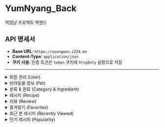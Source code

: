 # YumNyang_Back

먹었냥 프로젝트 백엔드

## API 명세서

- **Base URL**: `https://seungwoo.i234.me`
- **Content-Type**: `application/json`
- **쿠키 사용**: 인증 토큰은 `token` 쿠키에 `httpOnly` 설정으로 저장

---

<details>
<summary>회원 관리 (User)</summary>

### 회원가입 - `POST /signUp`

- **Request Body**:
  ```json
  {
    "email": "user@example.com",
    "nickname": "nick",
    "password": "plain_password"
  }
  ```
- **Response**:
  - **200 OK**: `{ "message": "회원가입이 완료되었습니다." }`
  - **500**: `{ "error": "회원가입에 실패했습니다." }`

### 회원 탈퇴 - `POST /withdraw`

- **Request Body**:
  ```json
  {
    "email": "user@example.com",
    "password": "plain_password"
  }
  ```
- **Response**:
  - **200 OK**: `{ "message": "회원탈퇴되었습니다." }`
  - **404**: `{ "message": "패스워드가 올바르지않습니다." }`
  - **500**: `{ "error": "회원탈퇴에 실패했습니다." }`

### 로그인 - `POST /login`

- **Request Body**:
  ```json
  {
    "email": "user@example.com",
    "password": "plain_password"
  }
  ```
- **Response**:
  - **200 OK**: `{ "message": "user@example.com님 환영합니다." }`
  - **401**: `{ "message": "패스워드 5회 이상 실패했습니다." }`
  - **404**: `{ "message": "아이디 또는 패스워드가 올바르지않습니다." }`
  - **500**: `{ "error": "로그인 중 오류가 발생했습니다." }`

### 토큰 확인/갱신 - `GET /checkToken`

- **Headers**: `Cookie: token=...`
- **Response**:
  - **200 OK**:
    ```json
    {
      "authenticated": true,
      "user": { "email": "user@example.com" }
    }
    ```
  - **401**: `{ "message": "유효하지 않은 토큰입니다." }`
  - **500**: `{ "error": "비정상적 접근입니다." }`

### 로그아웃 - `POST /logout`

- **Headers**: `Cookie: token=...`
- **Response**:
  - **200 OK**: `{ "message": "로그아웃되었습니다." }`
  - **500**: `{ "error": "로그아웃에 실패했습니다." }`
  </details>

<details>
<summary>반려동물 정보 (Pet)</summary>

### 반려동물 정보 추가 - `POST /addPetInfo`

- **Request Body**:
  ```json
  {
    "userId": 1,
    "name": "뽀삐",
    "type": "dog",
    "age": 3
  }
  ```
- **Response**:
  - **200 OK**: `{ "message": "펫 정보가 입력되었습니다." }`
  - **500**: `{ "error": "반려동물 정보를 입력하는데 실패했습니다." }`

### 반려동물 정보 업데이트 - `POST /UpdatePetInfo`

- **Request Body**:
  ```json
  {
    "id": 10,
    "userId": 1,
    "name": "뽀삐",
    "type": "dog",
    "age": 4
  }
  ```
- **Response**:
  - **200 OK**: `{ "message": "펫 정보가 변경되었습니다." }`
  - **500**: `{ "error": "반려동물 정보를 변경하는데 실패했습니다." }`

### 반려동물 정보 조회 - `GET /getPetInfo/:userId`

- **Parameters**: `userId`
- **Response**:
  - **200 OK**: `{ "pets": [ /* pet 정보 배열 */ ] }`
  - **404**: `{ "message": "등록된 펫이 없습니다." }`
  - **500**: `{ "error": "반려동물 정보를 가져오는데 실패했습니다." }`

### 반려동물 정보 삭제 - `POST /removePetInfo/:id`

- **Parameters**: `id`
- **Response**:
  - **200 OK**: `{ "message": "반려동물 정보를 삭제했습니다." }`
  - **500**: `{ "error": "반려동물 정보를 삭제하는데 실패했습니다." }`
  </details>

<details>
<summary>분류 & 원료 (Category & Ingredient)</summary>

### 분류 코드 조회 - `GET /getCategory`

- **Response**:
  - **200 OK**: `{ "test": [ { "code": "402001", "codeNm": "농산물" }, ... ] }`
  - **500**: `{ "message": "...", "details": ... }`

### 원료 목록 조회 - `POST /getIngredient`

- **Request Body**:
  ```json
  { "upperListSel": "402003" }
  ```
- **Response**:
  - **200 OK**: `{ "test": [ /* 원료 배열 */ ] }`
  - **500**: `{ "message": "...", "details": ... }`
  </details>

<details>
<summary>레시피 (Recipe)</summary>

### 레시피 추가 - `POST /AddRecipe`

- **Content-Type**: `multipart/form-data`
- **Form Data**:
  - `images` (파일[], 최대 10장)
  - `userId`, `title`, `description[]`, `targetPetType`, `foodCategory`, `cookingTimeLimit`, `level`, `caloriesPerServing`, `favoritesCount`, `carbs`, `protein`, `fat`, `calcium`, `phosphorus`, `moisture`, `fiber`
- **Image URL**: `https://seungwoo.i234.me/uploads/{filename}`
- **Response**:
  - **200 OK**: `{ "message": "레시피 추가가 완료되었습니다." }`
  - **500**: `{ "error": "레시피 추가에 실패했습니다." }`

### 레시피 수정 - `POST /updateRecipe`

- **Content-Type**: `multipart/form-data`
- **Form Data**:
  - `recipeId`, `keepUrls[]`, `newImages[]`
  - 기타 필드: `userId`, `title`, `descriptionChange[]`, `description[]`, `targetPetType`, `foodCategory`, `cookingTimeLimit`, `level`, `caloriesPerServing`, `favoritesCount`, `carbs`, `protein`, `fat`, `calcium`, `phosphorus`, `moisture`, `fiber`, `mainChange`
- **Image URL**: `https://seungwoo.i234.me/uploads/{filename}`
- **Response**:
  - **200 OK**: `{ "message": "레시피가 수정되었습니다." }`
  - **500**: `{ "error": "레시피를 수정하는데 실패했습니다." }`

### 레시피 삭제 - `GET /removeRecipe/:id`

- **Parameters**: `id`
- **Response**:
  - **200 OK**: `{ "message": "레시피가 삭제되었습니다." }`
  - **500**: `{ "error": "레시피 삭제에 실패했습니다." }`

### 레시피 조회 - `GET /getRecipe/:id`

- **Parameters**: `id`
- **Response**:
  - **200 OK**: `{ "recipe": { /* RECIPES 컬럼 */ } }`
  - **404**: `{ "message": "레시피가 존재하지않습니다." }`
  - **500**: `{ "error": "레시피를 불러오는데 실패했습니다." }`

### 레시피 검색 - `POST /searchRecipe`

- **Request Body**:
  ```json
  {
    "pet": "강아지",
    "food": "수산물",
    "ingredient": "연어"
  }
  ```
- **Response**:
  - **200 OK**: `{ "recipe": [ /* 레시피 배열 */ ] }`
  - **500**: `{ "error": "레시피를 검색하는데 실패했습니다." }`

### 내 레시피 조회 - `GET /getMyRecipe/:userId`

- **Parameters**: `userId`
- **Response**:
  - **200 OK**: `{ "recipe": [ /* ID, MAIN_IMAGE_URL, TITLE */ ] }`
  - **404**: `{ "message": "레시피가 없습니다." }`
  - **500**: `{ "error": "나의 레시피를 찾는데 실패했습니다." }`
  </details>

<details>
<summary>리뷰 (Review)</summary>

### 리뷰 추가 - `POST /addReview`

- **Request Body**:
  ```json
  {
    "recipeId": 1,
    "userId": 2,
    "ratingScore": 4,
    "commentText": "맛있어요!"
  }
  ```
- **Response**:
  - **200 OK**: `{ "message": "리뷰가 정상적으로 등록되었습니다." }`
  - **500**: `{ "error": "리뷰 추가에 실패했습니다." }`

### 리뷰 조회 - `GET /getReview/:recipeId`

- **Parameters**: `recipeId`
- **Response**:
  - **200 OK**: `{ "review": [ /* 리뷰 배열 */ ] }`
  - **404**: `{ "error": "리뷰가 없습니다." }`
  - **500**: `{ "error": "리뷰 찾기를 실패했습니다" }`

### 내 리뷰 조회 - `GET /getMyReview/:userId`

- **Parameters**: `userId`
- **Response**:
  - **200 OK**: `{ "reviews": [ /* 리뷰 배열 */ ] }`
  - **404**: `{ "message": "리뷰가 없습니다." }`
  - **500**: `{ "error": "나의 리뷰를 가져오는데 실패했습니다." }`

### 리뷰 수정/삭제 - `POST /upDateReview`

- **Request Body**:
  ```json
  {
    "id": 5,
    "type": "update",
    "ratingScore": 3,
    "commentText": "괜찮아요"
  }
  ```
- **Response**:
  - **200 OK**: `{ "message": "업데이트 성공" }` or `{ "message": "삭제 성공" }`
  - **500**: `{ "error": "... 실패했습니다." }`
  </details>

<details>
<summary>즐겨찾기 (Favorites)</summary>

### 즐겨찾기 추가 - `POST /addFavorites`

- **Request Body**:
  ```json
  {
    "userId": 2,
    "recipeId": 1
  }
  ```
- **Response**:
  - **200 OK**: `{ "message": "즐겨찾기 추가" }`
  - **500**: `{ "error": "즐겨찾기 추가를 실패했습니다." }`

### 즐겨찾기 조회 - `GET /getFavorites/:userId`

- **Parameters**: `userId`
- **Response**:
  - **200 OK**: `{ "favorites": [ /* 즐겨찾기 배열 */ ] }`
  - **500**: `{ "error": "즐겨찾기를 찾는데 실패했습니다." }`

### 즐겨찾기 삭제 - `GET /removeFavorites/:id`

- **Parameters**: `id`
- **Response**:
  - **200 OK**: `{ "message": "즐겨찾기 삭제" }`
  - **500**: `{ "error": "즐겨찾기 삭제를 실패했습니다." }`
  </details>

<details>
<summary>최근 본 레시피 (Recently Viewed)</summary>

### 추가 - `POST /addRecentlyView`

- **Request Body**:
  ```json
  {
    "userId": 2,
    "recipeId": 1
  }
  ```
- **Response**:
  - **200 OK**: `{ "message": "최근 본 레시피 추가 완료" }`
  - **500**: `{ "error": "서버에 문제가 발생했습니다." }`

### 조회 - `GET /getRecentlyView/:userId`

- **Parameters**: `userId`
- **Response**:
  - **200 OK**: `{ "recentlyView": [ /* 조회 배열 */ ] }`
  - **500**: `{ "error": "서버에 문제가 발생했습니다" }`
  </details>

<details>
<summary>인기 레시피 (Popularity)</summary>

### 조회 - `GET /getPopularity`

- **Response**:
  - **200 OK**: `{ "popularity": [ /* 인기 5개 레시피 배열 */ ] }`
  - **500**: `{ "error": "서버에 문제가 발생했습니다." }`
  </details>
